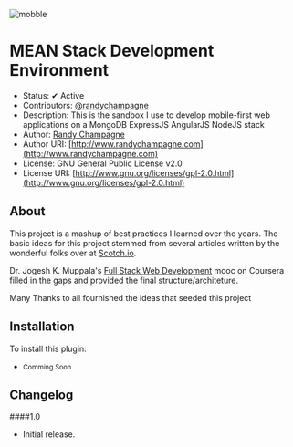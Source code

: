 ![mobble](http://cloud.scott.ee/images/mobble.png)

# MEAN Stack Development Environment

* Status: ✔ Active
* Contributors: [@randychampagne](http://twitter.com/randychampagne)
* Description: This is the sandbox I use to develop mobile-first web applications on a MongoDB ExpressJS AngularJS NodeJS stack
* Author: [Randy Champagne](http://www.randychampagne.com)
* Author URI: [http://www.randychampagne.com](http://www.randychampagne.com)
* License: GNU General Public License v2.0
* License URI: [http://www.gnu.org/licenses/gpl-2.0.html](http://www.gnu.org/licenses/gpl-2.0.html)

## About

This project is a mashup of best practices I learned over the years. The basic ideas for this project stemmed from several articles written by the wonderful folks over at [Scotch.io](https://scotch.io/). 

Dr. Jogesh K. Muppala's [Full Stack Web Development](https://www.coursera.org/specializations/full-stack) mooc on Coursera filled in the gaps and provided the final structure/architeture.

Many Thanks to all fournished the ideas that seeded this project


## Installation

To install this plugin:

* <small>Comming Soon</small>



## Changelog

####1.0
* Initial release.